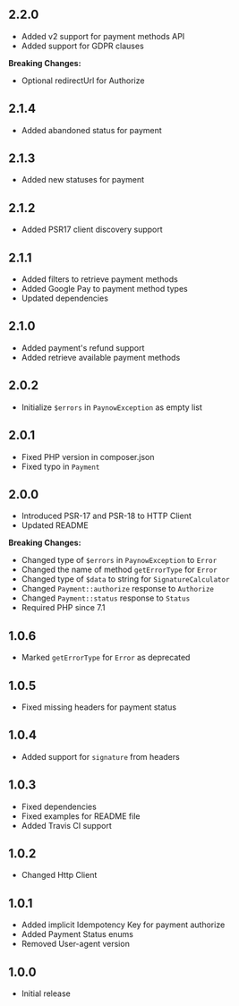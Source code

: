## 2.2.0
- Added v2 support for payment methods API
- Added support for GDPR clauses

**Breaking Changes:**
- Optional redirectUrl for Authorize

## 2.1.4
- Added abandoned status for payment

## 2.1.3
- Added new statuses for payment

## 2.1.2
- Added PSR17 client discovery support

## 2.1.1
- Added filters to retrieve payment methods
- Added Google Pay to payment method types
- Updated dependencies

## 2.1.0
- Added payment's refund support
- Added retrieve available payment methods

## 2.0.2
- Initialize `$errors` in `PaynowException` as empty list

## 2.0.1
- Fixed PHP version in composer.json
- Fixed typo in `Payment`

## 2.0.0
- Introduced PSR-17 and PSR-18 to HTTP Client
- Updated README

**Breaking Changes:**
- Changed type of `$errors` in `PaynowException` to `Error`
- Changed the name of method `getErrorType` for `Error`
- Changed type of `$data` to string for `SignatureCalculator`
- Changed `Payment::authorize` response to `Authorize`
- Changed `Payment::status` response to `Status`
- Required PHP since 7.1

## 1.0.6
- Marked `getErrorType` for `Error` as deprecated

## 1.0.5
- Fixed missing headers for payment status

## 1.0.4
- Added support for `signature` from headers

## 1.0.3
- Fixed dependencies
- Fixed examples for README file
- Added Travis CI support

## 1.0.2
- Changed Http Client

## 1.0.1
- Added implicit Idempotency Key for payment authorize
- Added Payment Status enums
- Removed User-agent version

## 1.0.0
- Initial release
